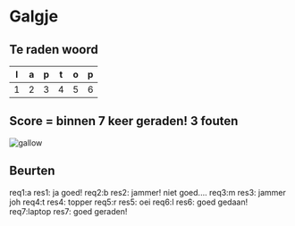 # Galgje

## Te raden woord

|l|a|p|t|o|p|
|-|-|-|-|-|-|
|1|2|3|4|5|6|

## Score = binnen 7 keer geraden! 3 fouten
![gallow](./images/4.png)

## Beurten
req1:a
res1: ja goed!
req2:b
res2: jammer! niet goed....
req3:m
res3: jammer joh
req4:t
res4: topper
req5:r
res5: oei
req6:l
res6: goed gedaan!
req7:laptop
res7: goed geraden!
